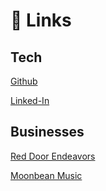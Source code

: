 # 🔗 Links

## Tech

[Github](https://github.com/willsmillie)

[Linked-In]()

## Businesses

[Red Door Endeavors](https://reddoorendeavors.com)

[Moonbean Music](https://moonbeanmusic.com)
